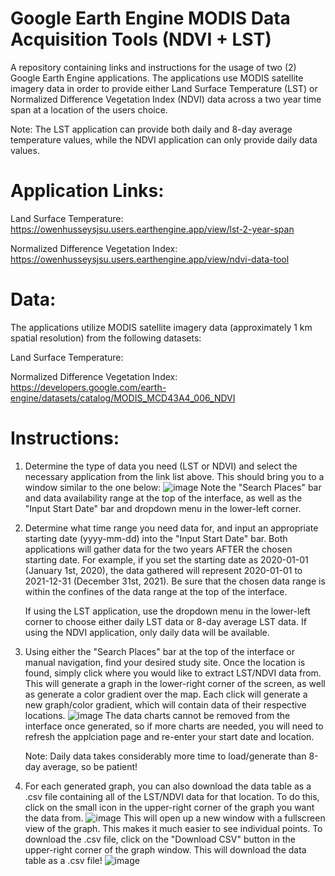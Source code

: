 # Google Earth Engine MODIS Data Acquisition Tools (NDVI + LST)
A repository containing links and instructions for the usage of two (2) Google Earth Engine applications. The applications use MODIS satellite imagery data in order to provide either Land Surface Temperature (LST) or Normalized Difference Vegetation Index (NDVI) data across a two year time span at a location of the users choice. 

Note: The LST application can provide both daily and 8-day average temperature values, while the NDVI application can only provide daily data values.

# Application Links:
Land Surface Temperature: https://owenhusseysjsu.users.earthengine.app/view/lst-2-year-span 

Normalized Difference Vegetation Index: https://owenhusseysjsu.users.earthengine.app/view/ndvi-data-tool

# Data:
The applications utilize MODIS satellite imagery data (approximately 1 km spatial resolution) from the following datasets:

Land Surface Temperature:

Normalized Difference Vegetation Index: https://developers.google.com/earth-engine/datasets/catalog/MODIS_MCD43A4_006_NDVI 

# Instructions:
1. Determine the type of data you need (LST or NDVI) and select the necessary application from the link list above. This should bring you to a window similar to the one below:
![image](https://github.com/OwenHussey/Google-Earth-Engine-MODIS-Data-Acquisition-Tool-NDVI-LST-/assets/149335707/e0836b38-d57d-49af-b107-de5cbd226487)
Note the "Search Places" bar and data availability range at the top of the interface, as well as the "Input Start Date" bar and dropdown menu in the lower-left corner.

2. Determine what time range you need data for, and input an appropriate starting date (yyyy-mm-dd) into the "Input Start Date" bar. Both applications will gather data for the two years AFTER the chosen starting date. For example, if you set the starting date as 2020-01-01 (January 1st, 2020), the data gathered will represent 2020-01-01 to 2021-12-31 (December 31st, 2021). Be sure that the chosen data range is within the confines of the data range at the top of the interface.

	If using the LST application, use the dropdown menu in the lower-left corner to choose either daily LST data or 8-day average LST data. If using the NDVI application, only daily data will be available.

3. Using either the "Search Places" bar at the top of the interface or manual navigation, find your desired study site. Once the location is found, simply click where you would like to extract LST/NDVI data from. This will generate a graph in the lower-right corner of the screen, as well as generate a color gradient over the map. Each click will generate a new graph/color gradient, which will contain data of their respective locations.
![image](https://github.com/OwenHussey/Google-Earth-Engine-MODIS-Data-Acquisition-Tool-NDVI-LST-/assets/149335707/970f9070-36f6-400f-a30a-f1195a446ced)
	The data charts cannot be removed from the interface once generated, so if more charts are needed, you will need to refresh the applciation page and re-enter your start date and location.

	Note: Daily data takes considerably more time to load/generate than 8-day average, so be patient!

5. For each generated graph, you can also download the data table as a .csv file containing all of the LST/NDVI data for that location. To do this, click on the small icon in the upper-right corner of the graph you want the data from.
![image](https://github.com/OwenHussey/Google-Earth-Engine-MODIS-Data-Acquisition-Tool-NDVI-LST-/assets/149335707/32f0889b-081d-48b1-97d7-fdb30608a848)
This will open up a new window with a fullscreen view of the graph. This makes it much easier to see individual points. To download the .csv file, click on the "Download CSV" button in the upper-right corner of the graph window. This will download the data table as a .csv file!
![image](https://github.com/OwenHussey/Google-Earth-Engine-MODIS-Data-Acquisition-Tool-NDVI-LST-/assets/149335707/2005eb84-e46b-4689-984f-5ca3c89c95ea)





